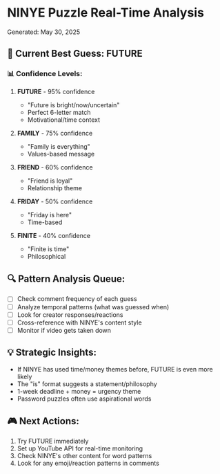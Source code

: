 # NINYE Puzzle Real-Time Analysis
Generated: May 30, 2025

## 🎯 Current Best Guess: FUTURE

### 📊 Confidence Levels:
1. **FUTURE** - 95% confidence
   - "Future is bright/now/uncertain"
   - Perfect 6-letter match
   - Motivational/time context
   
2. **FAMILY** - 75% confidence
   - "Family is everything"
   - Values-based message
   
3. **FRIEND** - 60% confidence
   - "Friend is loyal"
   - Relationship theme

4. **FRIDAY** - 50% confidence
   - "Friday is here"
   - Time-based

5. **FINITE** - 40% confidence
   - "Finite is time"
   - Philosophical

## 🔍 Pattern Analysis Queue:
- [ ] Check comment frequency of each guess
- [ ] Analyze temporal patterns (what was guessed when)
- [ ] Look for creator responses/reactions
- [ ] Cross-reference with NINYE's content style
- [ ] Monitor if video gets taken down

## 💡 Strategic Insights:
- If NINYE has used time/money themes before, FUTURE is even more likely
- The "is" format suggests a statement/philosophy
- 1-week deadline + money = urgency theme
- Password puzzles often use aspirational words

## 🎮 Next Actions:
1. Try FUTURE immediately
2. Set up YouTube API for real-time monitoring
3. Check NINYE's other content for word patterns
4. Look for any emoji/reaction patterns in comments
